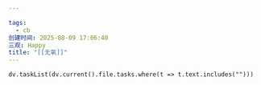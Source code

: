 ```yaml
---

tags:
  - cb
创建时间: 2025-08-09 17:06:40
三观: Happy
title: "[[无氧]]"
---
```






```dataviewjs
dv.taskList(dv.current().file.tasks.where(t => t.text.includes("")))
```

